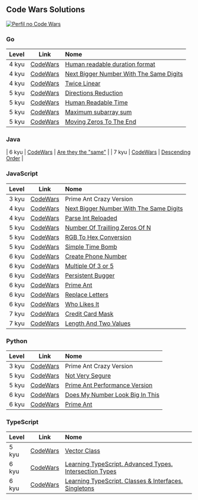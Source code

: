 ## Code Wars Solutions

[![Perfil no Code Wars](https://www.codewars.com/users/barzs/badges/large)](https://www.codewars.com/users/barzs)

### Go

| Level       | Link                                                               | Nome |
| :---        | :----:                                                             | :--- |
| 4 kyu       | [CodeWars](https://www.codewars.com/kata/52742f58faf5485cae000b9a) | [Human readable duration format](Go/4_kyu/HumanReadableDurationFormat.go) |
| 4 kyu       | [CodeWars](https://www.codewars.com/kata/55983863da40caa2c900004e) | [Next Bigger Number With The Same Digits](Go/4_kyu/NextBiggerNumberWithTheSameDigits.go) |
| 4 kyu       | [CodeWars](https://www.codewars.com/kata/5672682212c8ecf83e000050) | [Twice Linear](Go/4_kyo/TwiceLinear.go) |
| 5 kyu       | [CodeWars](https://www.codewars.com/kata/550f22f4d758534c1100025a) | [Directions Reduction](Go/5_kyu/DirectionsReduction.go) |
| 5 kyu       | [CodeWars](https://www.codewars.com/kata/52685f7382004e774f0001f7) | [Human Readable Time](Go/5_kyu/HumanReadableTime.go) |
| 5 kyu       | [CodeWars](https://www.codewars.com/kata/54521e9ec8e60bc4de000d6c) | [Maximum subarray sum](Go/5_kyu/MaximumSubarraySum.go) |
| 5 kyu       | [CodeWars](https://www.codewars.com/kata/52597aa56021e91c93000cb0) | [Moving Zeros To The End](Go/5_kyu/MovingZerosToTheEnd.go) |

### Java

| 6 kyu       | [CodeWars](https://www.codewars.com/kata/550498447451fbbd7600041c) | [Are they the "same"](Java/6_kyu/AreTheyTheSame.java) |
| 7 kyu       | [CodeWars](https://www.codewars.com/kata/5467e4d82edf8bbf40000155) | [Descending Order](Java/7_kyu/DescendingOrder.java) |

### JavaScript

| Level       | Link                                                               | Nome |
| :---        | :----:                                                             | :--- |
| 3 kyu       | [CodeWars](https://www.codewars.com/kata/5a54e01d80eba8014c000344) | Prime Ant Crazy Version |
| 4 kyu       | [CodeWars](https://www.codewars.com/kata/55983863da40caa2c900004e) | [Next Bigger Number With The Same Digits](JavaScript/4_kyu/NextBiggerNumberWithTheSameDigits.js) |
| 4 kyu       | [CodeWars](https://www.codewars.com/kata/525c7c5ab6aecef16e0001a5) | [Parse Int Reloaded](JavaScript/4_kyu/ParseIntReloaded.js) |
| 5 kyu       | [CodeWars](https://www.codewars.com/kata/52f787eb172a8b4ae1000a34) | [Number Of Trailling Zeros Of N](JavaScript/5_kyu/NumberOfTrailingZerosOfN.js) |
| 5 kyu       | [CodeWars](https://www.codewars.com/kata/513e08acc600c94f01000001) | [RGB To Hex Conversion](JavaScript/5_kyu/RGBToHexConversion.js) |
| 5 kyu       | [CodeWars](https://www.codewars.com/kata/523c7fbb0d47a759580000e2) | [Simple Time Bomb](JavaScript/5_kyu/SimpleTimeBomb.js) |
| 6 kyu       | [CodeWars](https://www.codewars.com/kata/525f50e3b73515a6db000b83) | [Create Phone Number](JavaScript/6_kyu/CreatePhoneNumber.js) |
| 6 kyu       | [CodeWars](https://www.codewars.com/kata/514b92a657cdc65150000006) | [Multiple Of 3 or 5](JavaScript/6_kyu/MutipleOf3or5.js) |
| 6 kyu       | [CodeWars](https://www.codewars.com/kata/55bf01e5a717a0d57e0000ec) | [Persistent Bugger](JavaScript/6_kyu/PersistentBugger.js) |
| 6 kyu       | [CodeWars](https://www.codewars.com/kata/5a2c084ab6cfd7f0840000e4) | [Prime Ant](JavaScript/6_kyu/PrimeAnt.js) |
| 6 kyu       | [CodeWars](https://www.codewars.com/kata/5a4331b18f27f2b31f000085) | [Replace Letters](JavaScript/6_kyu/ReplaceLetters.js) |
| 6 kyu       | [CodeWars](https://www.codewars.com/kata/5266876b8f4bf2da9b000362) | [Who Likes It](JavaScript/6_kyu/WhoLikesIt.js) |
| 7 kyu       | [CodeWars](https://www.codewars.com/kata/5412509bd436bd33920011bc) | [Credit Card Mask](JavaScript/7_kyu/CreditCardMask.js) |
| 7 kyu       | [CodeWars](https://www.codewars.com/kata/62a611067274990047f431a8) | [Length And Two Values](JavaScript/7_kyu/LengthAndTwoValues.js) |

### Python

| Level       | Link                                                               | Nome |
| :---        | :----:                                                             | :--- |
| 3 kyu       | [CodeWars](https://www.codewars.com/kata/5a54e01d80eba8014c000344) | Prime Ant Crazy Version |
| 5 kyu       | [CodeWars](https://www.codewars.com/kata/526dbd6c8c0eb53254000110) | [Not Very Segure](Python/5_kyu/NotVerySecure.py) |
| 5 kyu       | [CodeWars](https://www.codewars.com/kata/5a2e96f1c5e2849eef00014a) | [Prime Ant Performance Version](Python/5_kyu/PrimeAntPerformanceVersion.py) |
| 6 kyu       | [CodeWars](https://www.codewars.com/kata/5287e858c6b5a9678200083c) | [Does My Number Look Big In This](Python/6_kyu/DoesMyNumberLookBigInThis.py) |
| 6 kyu       | [CodeWars](https://www.codewars.com/kata/5a2c084ab6cfd7f0840000e4) | [Prime Ant](Python/6_kyu/PrimeAnt.py) |

### TypeScript

| Level       | Link                                                               | Nome |
| :---        | :----:                                                             | :--- |
| 5 kyu       | [CodeWars](https://www.codewars.com/kata/526dad7f8c0eb5c4640000a4) | [Vector Class](TypeScript/5_kyu/VectorClass.ts) |
| 6 kyu       | [CodeWars](https://www.codewars.com/kata/5916c87540ef95d8e1000007) | [Learning TypeScript. Advanced Types. Intersection Types](TypeScript/6_kyu/LearningTSClassesInterfacesSingleton.ts) |
| 6 kyu       | [CodeWars](https://www.codewars.com/kata/591445324670baed3200008d) | [Learning TypeScript. Classes & Interfaces. Singletons](TypeScript/6_kyu/LearningTSAdvancedIntersectionTypes.ts) |
